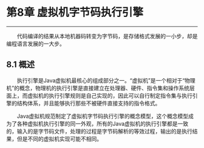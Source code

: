 # 第8章 虚拟机字节码执行引擎
---
　　代码编译的结果从本地机器码转变为字节码，是存储格式发展的一小步，却是编程语言发展的一大步。

## 8.1 概述
　　执行引擎是Java虚拟机最核心的组成部分之一。“虚拟机”是一个相对于“物理机”的概念，物理机的执行引擎是直接建立在处理器、硬件、指令集和操作系统层面上，而虚拟机的执行引擎规则是自己实现的，因此可以自行制定指令集与执行引擎的结构体系，并且能够执行那些不被硬件直接支持的指令格式。

　　Java虚拟机规范制定了虚拟机字节码执行引擎的概念模型，这个概念模型成为了各种虚拟机执行引擎的同一外观，所有的Java虚拟机的执行引擎都是一致的，输入的是字节码文件，处理的过程是字节码解析的等效过程，输出的是执行结果，但是不同的虚拟机实现可能不相同。


